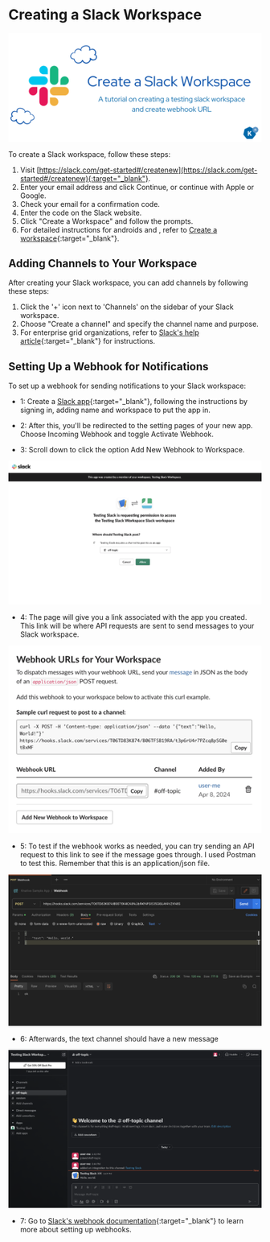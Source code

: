 # Creating a Slack Workspace

![Image](images/image5.png)

To create a Slack workspace, follow these steps:

1. Visit [https://slack.com/get-started#/createnew](https://slack.com/get-started#/createnew){:target="_blank"}.
2. Enter your email address and click Continue, or continue with Apple or Google.
3. Check your email for a confirmation code.
4. Enter the code on the Slack website.
5. Click "Create a Workspace" and follow the prompts.
6. For detailed instructions for androids and , refer to [Create a workspace](https://slack.com/help/articles/206845317-Create-a-Slack-workspace){:target="_blank"}.

## **Adding Channels to Your Workspace**

After creating your Slack workspace, you can add channels by following these steps:

1. Click the '+' icon next to 'Channels' on the sidebar of your Slack workspace.
2. Choose "Create a channel" and specify the channel name and purpose.
3. For enterprise grid organizations, refer to [Slack's help article](https://slack.com/help/articles/115001399587-Add-a-channel-to-multiple-workspaces-in-your-Enterprise-Grid-organization){:target="_blank"} for instructions.

## **Setting Up a Webhook for Notifications**

To set up a webhook for sending notifications to your Slack workspace:

- 1: Create a [Slack app](https://api.slack.com/apps/new){:target="_blank"}, following the instructions by signing in, adding name and workspace to put the app in.

- 2: After this, you'll be redirected to the setting pages of your new app. Choose Incoming Webhook and toggle Activate Webhook.

- 3: Scroll down to click the option Add New Webhook to Workspace.

![Image](images/image3.png)

- 4: The page will give you a link associated with the app you created. This link will be where API requests are sent to send messages to your Slack workspace.

![Image](images/image2.png)

- 5: To test if the webhook works as needed, you can try sending an API request to this link to see if the message goes through. I used Postman to test this. Remember that this is an application/json file.

![Image](images/image4.png)

- 6: Afterwards, the text channel should have a new message

![Image](images/image1.png)

- 7: Go to [Slack's webhook documentation](https://api.slack.com/messaging/webhooks){:target="_blank"} to learn more about setting up webhooks.